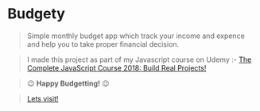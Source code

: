 # Budgety

> Simple monthly budget app which track your income and expence and help you to take proper financial decision.

> I made this project as part of my Javascript course on Udemy :- [The Complete JavaScript Course 2018: Build Real Projects!](https://www.udemy.com/the-complete-javascript-course/)

> :wink: **Happy Budgetting!** :wink:

> [Lets visit!](https://chiragchevli.github.io/projects/Budgety/ "Yayy!!")



